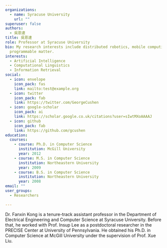 ```yaml
---
organizations:
  - name: Syracuse University
    url: ""
superuser: false
authors:
  - 吳恩達
title: 吳恩達
role: Professor at Syracuse University
bio: My research interests include distributed robotics, mobile computing and
  programmable matter.
interests:
  - Artificial Intelligence
  - Computational Linguistics
  - Information Retrieval
social:
  - icon: envelope
    icon_pack: fas
    link: mailto:test@example.org
  - icon: twitter
    icon_pack: fab
    link: https://twitter.com/GeorgeCushen
  - icon: google-scholar
    icon_pack: ai
    link: https://scholar.google.co.uk/citations?user=sIwtMXoAAAAJ
  - icon: github
    icon_pack: fab
    link: https://github.com/gcushen
education:
  courses:
    - course: Ph.D. in Computer Science
      institution: McGill University
      year: 2012
    - course: M.S. in Computer Science
      institution: Northeastern University
      year: 2009
    - course: B.S. in Computer Science
      institution: Northeastern University
      year: 2008
email: ""
user_groups:
  - Researchers
  
---
```


Dr. Fanxin Kong is a tenure-track assistant professor in the Department of Electrical Engineering and Computer Science at Syracuse University. Before that, he worked with Prof. Insup Lee as a postdoctoral researcher in the PRECISE Center at University of Pennsylvania. He obtained his Ph.D. in Computer Science at McGill University under the supervision of Prof. Xue Liu.
